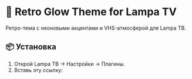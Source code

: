 # 🎨 Retro Glow Theme for Lampa TV

Ретро-тема с неоновыми акцентами и VHS-атмосферой для Lampa ТВ.

## 📦 Установка

1. Открой Lampa ТВ → Настройки → Плагины.
2. Вставь эту ссылку:
